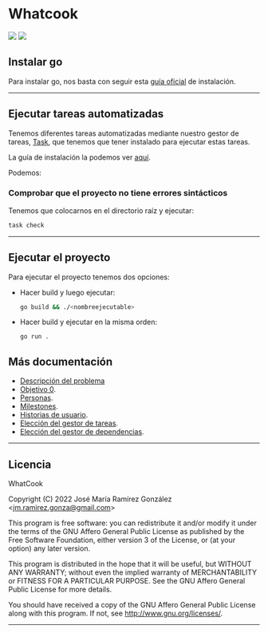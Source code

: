 # Whatcook

[![](https://shields.io/badge/LICENSE-AGPL-green?logo=readthedocs&style=for-the-badge)](#) [![](https://shields.io/badge/status-PRE--ALPHA-orange?logo=githubsponsors&style=for-the-badge)](#)

## Instalar go

Para instalar go, nos basta con seguir esta [guía oficial](https://go.dev/doc/install) de instalación.

---

## Ejecutar tareas automatizadas

Tenemos diferentes tareas automatizadas mediante nuestro gestor de tareas, [Task](https://taskfile.dev/), que tenemos que tener instalado para ejecutar estas tareas.

La guía de instalación la podemos ver [aquí](https://taskfile.dev/installation/).

Podemos:

### Comprobar que el proyecto no tiene errores sintácticos

Tenemos que colocarnos en el directorio raíz y ejecutar:

```bash
task check
```

---

## Ejecutar el proyecto

Para ejecutar el proyecto tenemos dos opciones:

* Hacer build y luego ejecutar:
  
  ```bash
  go build && ./<nombreejecutable>
  ```

* Hacer build y ejecutar en la misma orden:
  
  ```bash
  go run .
  ```

## Más documentación

* [Descripción del problema](docs/old_README.md)
* [Objetivo 0](docs/objetivo0/git_config.md).
* [Personas](docs/Personas.md).
* [Milestones](docs/milestones.md).
* [Historias de usuario](docs/user-stories.md).
* [Elección del gestor de tareas](docs/gestor-tareas.md).
* [Elección del gestor de dependencias](docs/gestor-gestor_dependencia.md).

---
  
## Licencia

WhatCook

Copyright (C) 2022  José María Ramírez González \<jm.ramirez.gonza@gmail.com\>

This program is free software: you can redistribute it and/or modify
it under the terms of the GNU Affero General Public License as published by
the Free Software Foundation, either version 3 of the License, or
(at your option) any later version.

This program is distributed in the hope that it will be useful,
but WITHOUT ANY WARRANTY; without even the implied warranty of
MERCHANTABILITY or FITNESS FOR A PARTICULAR PURPOSE.  See the
GNU Affero General Public License for more details.

You should have received a copy of the GNU Affero General Public License
along with this program.  If not, see <http://www.gnu.org/licenses/>.

---
